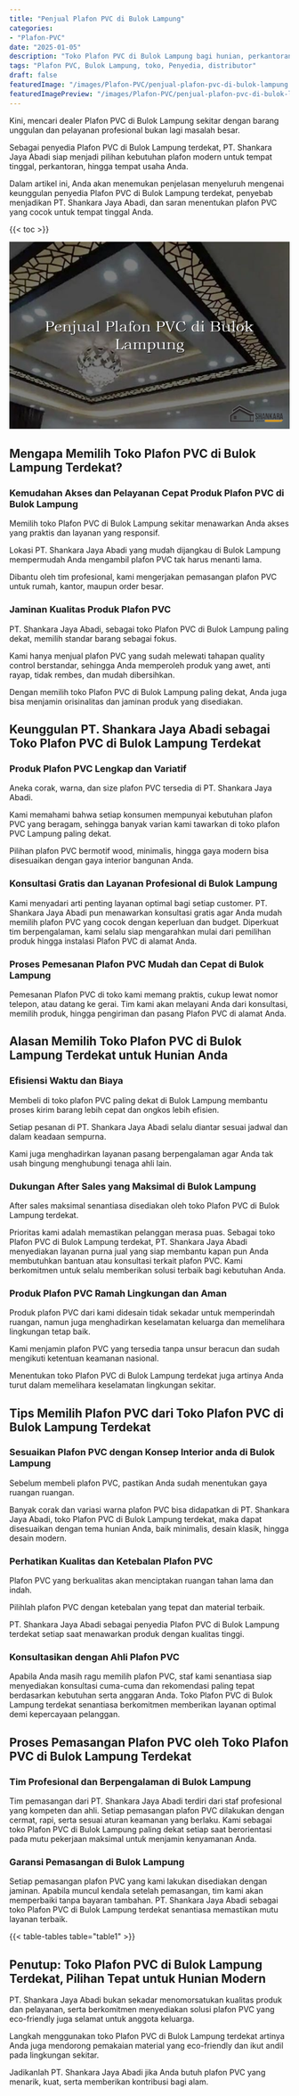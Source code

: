 ```yaml
---
title: "Penjual Plafon PVC di Bulok Lampung"
categories:
- "Plafon-PVC"
date: "2025-01-05"
description: "Toko Plafon PVC di Bulok Lampung bagi hunian, perkantoran, serta toko. Material unggulan, pilihan motif, warna menarik, beserta jasa pemasangan dikerjakan oleh teknisi ahli serta garansi resmi!|Servis penyediaan Plafon PVC di Bulok Lampung bagi kebutuhan tempat tinggal, kantor, atau gerai, dengan produk unggulan dan penempatan oleh tenaga ahli berpengalaman serta kepastian resmi.|Alternatif Plafon PVC di Bulok Lampung yang terbukti untuk rumah, perkantoran, dan gerai, dengan produk berkualitas dan penempatan oleh teknisi berpengalaman dan jaminan resmi.|Penjualan Plafon PVC di Bulok Lampung bagi tempat tinggal, office, serta gerai, dengan material berkualitas dan pemasangan dikerjakan oleh tim berpengalaman, disertai beserta garansi resmi.}"
tags: "Plafon PVC, Bulok Lampung, toko, Penyedia, distributor"
draft: false
featuredImage: "/images/Plafon-PVC/penjual-plafon-pvc-di-bulok-lampung.png"
featuredImagePreview: "/images/Plafon-PVC/penjual-plafon-pvc-di-bulok-lampung.png"
---
```


Kini, mencari dealer Plafon PVC di Bulok Lampung sekitar dengan barang unggulan dan pelayanan profesional bukan lagi masalah besar.

Sebagai penyedia Plafon PVC di Bulok Lampung terdekat, PT. Shankara Jaya Abadi siap menjadi pilihan kebutuhan plafon modern untuk tempat tinggal, perkantoran, hingga tempat usaha Anda.

Dalam artikel ini, Anda akan menemukan penjelasan menyeluruh mengenai keunggulan penyedia Plafon PVC di Bulok Lampung terdekat, penyebab menjadikan PT. Shankara Jaya Abadi, dan saran menentukan plafon PVC yang cocok untuk tempat tinggal Anda.

{{< toc >}}

![Penjual Plafon PVC di Bulok Lampung](/images/Plafon-PVC/Penjual-Plafon-PVC-di-Bulok-Lampung.png)

## Mengapa Memilih Toko Plafon PVC di Bulok Lampung Terdekat?

### Kemudahan Akses dan Pelayanan Cepat Produk Plafon PVC di Bulok Lampung

Memilih toko Plafon PVC di Bulok Lampung sekitar menawarkan Anda akses yang praktis dan layanan yang responsif.

Lokasi PT. Shankara Jaya Abadi yang mudah dijangkau di Bulok Lampung mempermudah Anda mengambil plafon PVC tak harus menanti lama.

Dibantu oleh tim profesional, kami mengerjakan pemasangan plafon PVC untuk rumah, kantor, maupun order besar.

### Jaminan Kualitas Produk Plafon PVC

PT. Shankara Jaya Abadi, sebagai toko Plafon PVC di Bulok Lampung paling dekat, memilih standar barang sebagai fokus.

Kami hanya menjual plafon PVC yang sudah melewati tahapan quality control berstandar, sehingga Anda memperoleh produk yang awet, anti rayap, tidak rembes, dan mudah dibersihkan.

Dengan memilih toko Plafon PVC di Bulok Lampung paling dekat, Anda juga bisa menjamin orisinalitas dan jaminan produk yang disediakan.

## Keunggulan PT. Shankara Jaya Abadi sebagai Toko Plafon PVC di Bulok Lampung Terdekat

### Produk Plafon PVC Lengkap dan Variatif

Aneka corak, warna, dan size plafon PVC tersedia di PT. Shankara Jaya Abadi.

Kami memahami bahwa setiap konsumen mempunyai kebutuhan plafon PVC yang beragam, sehingga banyak varian kami tawarkan di toko plafon PVC Lampung paling dekat.

Pilihan plafon PVC bermotif wood, minimalis, hingga gaya modern bisa disesuaikan dengan gaya interior bangunan Anda.

### Konsultasi Gratis dan Layanan Profesional di Bulok Lampung

Kami menyadari arti penting layanan optimal bagi setiap customer. PT. Shankara Jaya Abadi pun menawarkan konsultasi gratis agar Anda mudah memilih plafon PVC yang cocok dengan keperluan dan budget. Diperkuat tim berpengalaman, kami selalu siap mengarahkan mulai dari pemilihan produk hingga instalasi Plafon PVC di alamat Anda.

### Proses Pemesanan Plafon PVC Mudah dan Cepat di Bulok Lampung

Pemesanan Plafon PVC di toko kami memang praktis, cukup lewat nomor telepon, atau datang ke gerai. Tim kami akan melayani Anda dari konsultasi, memilih produk, hingga pengiriman dan pasang Plafon PVC di alamat Anda.

## Alasan Memilih Toko Plafon PVC di Bulok Lampung Terdekat untuk Hunian Anda

### Efisiensi Waktu dan Biaya

Membeli di toko plafon PVC paling dekat di Bulok Lampung membantu proses kirim barang lebih cepat dan ongkos lebih efisien.

Setiap pesanan di PT. Shankara Jaya Abadi selalu diantar sesuai jadwal dan dalam keadaan sempurna.

Kami juga menghadirkan layanan pasang berpengalaman agar Anda tak usah bingung menghubungi tenaga ahli lain.

### Dukungan After Sales yang Maksimal di Bulok Lampung

After sales maksimal senantiasa disediakan oleh toko Plafon PVC di Bulok Lampung terdekat.

Prioritas kami adalah memastikan pelanggan merasa puas. Sebagai toko Plafon PVC di Bulok Lampung terdekat, PT. Shankara Jaya Abadi menyediakan layanan purna jual yang siap membantu kapan pun Anda membutuhkan bantuan atau konsultasi terkait plafon PVC. Kami berkomitmen untuk selalu memberikan solusi terbaik bagi kebutuhan Anda.

### Produk Plafon PVC Ramah Lingkungan dan Aman

Produk plafon PVC dari kami didesain tidak sekadar untuk memperindah ruangan, namun juga menghadirkan keselamatan keluarga dan memelihara lingkungan tetap baik.

Kami menjamin plafon PVC yang tersedia tanpa unsur beracun dan sudah mengikuti ketentuan keamanan nasional.

Menentukan toko Plafon PVC di Bulok Lampung terdekat juga artinya Anda turut dalam memelihara keselamatan lingkungan sekitar.

## Tips Memilih Plafon PVC dari Toko Plafon PVC di Bulok Lampung Terdekat

### Sesuaikan Plafon PVC dengan Konsep Interior anda di Bulok Lampung

Sebelum membeli plafon PVC, pastikan Anda sudah menentukan gaya ruangan ruangan.

Banyak corak dan variasi warna plafon PVC bisa didapatkan di PT. Shankara Jaya Abadi, toko Plafon PVC di Bulok Lampung terdekat, maka dapat disesuaikan dengan tema hunian Anda, baik minimalis, desain klasik, hingga desain modern.

### Perhatikan Kualitas dan Ketebalan Plafon PVC

Plafon PVC yang berkualitas akan menciptakan ruangan tahan lama dan indah.

Pilihlah plafon PVC dengan ketebalan yang tepat dan material terbaik.

PT. Shankara Jaya Abadi sebagai penyedia Plafon PVC di Bulok Lampung terdekat setiap saat menawarkan produk dengan kualitas tinggi.

### Konsultasikan dengan Ahli Plafon PVC

Apabila Anda masih ragu memilih plafon PVC, staf kami senantiasa siap menyediakan konsultasi cuma-cuma dan rekomendasi paling tepat berdasarkan kebutuhan serta anggaran Anda. Toko Plafon PVC di Bulok Lampung terdekat senantiasa berkomitmen memberikan layanan optimal demi kepercayaan pelanggan.

## Proses Pemasangan Plafon PVC oleh Toko Plafon PVC di Bulok Lampung Terdekat

### Tim Profesional dan Berpengalaman di Bulok Lampung

Tim pemasangan dari PT. Shankara Jaya Abadi terdiri dari staf profesional yang kompeten dan ahli. Setiap pemasangan plafon PVC dilakukan dengan cermat, rapi, serta sesuai aturan keamanan yang berlaku. Kami sebagai toko Plafon PVC di Bulok Lampung paling dekat setiap saat berorientasi pada mutu pekerjaan maksimal untuk menjamin kenyamanan Anda.

### Garansi Pemasangan di Bulok Lampung

Setiap pemasangan plafon PVC yang kami lakukan disediakan dengan jaminan. Apabila muncul kendala setelah pemasangan, tim kami akan memperbaiki tanpa bayaran tambahan. PT. Shankara Jaya Abadi sebagai toko Plafon PVC di Bulok Lampung terdekat senantiasa memastikan mutu layanan terbaik.

{{< table-tables table="table1" >}}

## Penutup: Toko Plafon PVC di Bulok Lampung Terdekat, Pilihan Tepat untuk Hunian Modern

PT. Shankara Jaya Abadi bukan sekadar menomorsatukan kualitas produk dan pelayanan, serta berkomitmen menyediakan solusi plafon PVC yang eco-friendly juga selamat untuk anggota keluarga.

Langkah menggunakan toko Plafon PVC di Bulok Lampung terdekat artinya Anda juga mendorong pemakaian material yang eco-friendly dan ikut andil pada lingkungan sekitar.

Jadikanlah PT. Shankara Jaya Abadi jika Anda butuh plafon PVC yang menarik, kuat, serta memberikan kontribusi bagi alam.
